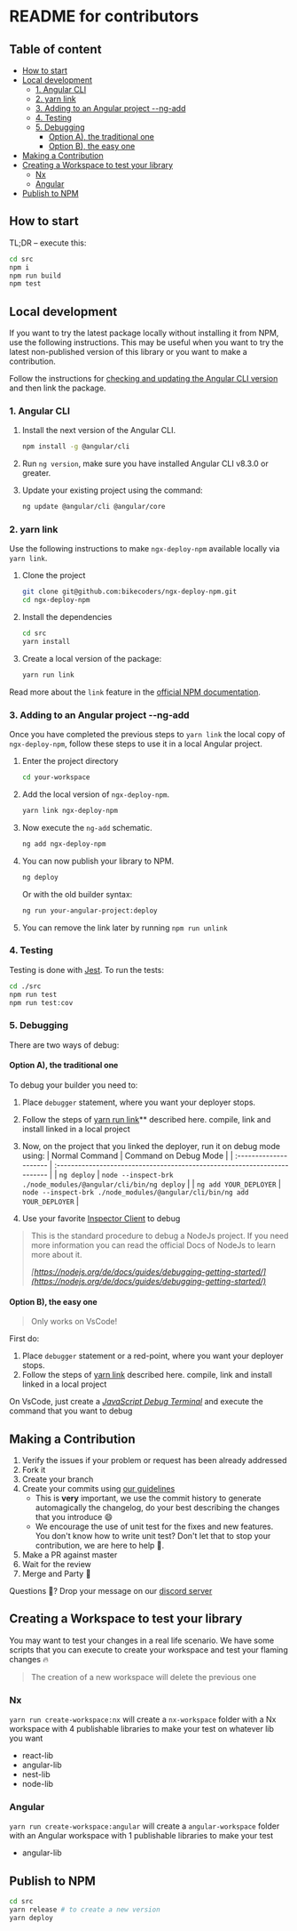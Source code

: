 # README for contributors <!-- omit in toc -->

## Table of content <!-- omit in toc -->

- [How to start](#how-to-start)
- [Local development](#local-development)
  - [1. Angular CLI](#1-angular-cli)
  - [2. yarn link](#2-yarn-link)
  - [3. Adding to an Angular project --ng-add](#3-adding-to-an-angular-project---ng-add)
  - [4. Testing](#4-testing)
  - [5. Debugging](#5-debugging)
    - [Option A), the traditional one](#option-a-the-traditional-one)
    - [Option B), the easy one](#option-b-the-easy-one)
- [Making a Contribution](#making-a-contribution)
- [Creating a Workspace to test your library](#creating-a-workspace-to-test-your-library)
  - [Nx](#nx)
  - [Angular](#angular)
- [Publish to NPM](#publish-to-npm)

## How to start

TL;DR – execute this:

```sh
cd src
npm i
npm run build
npm test
```

## Local development

If you want to try the latest package locally without installing it from NPM, use the following instructions.
This may be useful when you want to try the latest non-published version of this library or you want to make a contribution.

Follow the instructions for [checking and updating the Angular CLI version](#angular-cli) and then link the package.

### 1. Angular CLI

1. Install the next version of the Angular CLI.

   ```sh
   npm install -g @angular/cli
   ```

2. Run `ng version`, make sure you have installed Angular CLI v8.3.0 or greater.

3. Update your existing project using the command:

   ```sh
   ng update @angular/cli @angular/core
   ```

### 2. yarn link

Use the following instructions to make `ngx-deploy-npm` available locally via `yarn link`.

1. Clone the project

   ```sh
   git clone git@github.com:bikecoders/ngx-deploy-npm.git
   cd ngx-deploy-npm
   ```

2. Install the dependencies

   ```sh
   cd src
   yarn install
   ```

3. Create a local version of the package:

   ```sh
   yarn run link
   ```

Read more about the `link` feature in the [official NPM documentation](https://docs.npmjs.com/cli/link).

### 3. Adding to an Angular project --ng-add

Once you have completed the previous steps to `yarn link` the local copy of `ngx-deploy-npm`, follow these steps to use it in a local Angular project.

1. Enter the project directory

   ```sh
   cd your-workspace
   ```

2. Add the local version of `ngx-deploy-npm`.

   ```sh
   yarn link ngx-deploy-npm
   ```

3. Now execute the `ng-add` schematic.

   ```sh
   ng add ngx-deploy-npm
   ```

4. You can now publish your library to NPM.

   ```sh
   ng deploy
   ```

   Or with the old builder syntax:

   ```sh
   ng run your-angular-project:deploy
   ```

5. You can remove the link later by running `npm run unlink`

### 4. Testing

Testing is done with [Jest](https://jestjs.io/).
To run the tests:

```sh
cd ./src
npm run test
npm run test:cov
```

### 5. Debugging

There are two ways of debug:

#### Option A), the traditional one

To debug your builder you need to:

1. Place `debugger` statement, where you want your deployer stops.
2. Follow the steps of [yarn run link](#2-**yarn-link)\*\* described here. compile, link and install linked in a local project
3. Now, on the project that you linked the deployer, run it on debug mode using:
   | Normal Command | Command on Debug Mode |
   | :--------------------- | :------------------------------------------------------------------------ |
   | `ng deploy` | `node --inspect-brk ./node_modules/@angular/cli/bin/ng deploy` |
   | `ng add YOUR_DEPLOYER` | `node --inspect-brk ./node_modules/@angular/cli/bin/ng add YOUR_DEPLOYER` |

4. Use your favorite [Inspector Client](https://nodejs.org/de/docs/guides/debugging-getting-started/#inspector-clients) to debug

> This is the standard procedure to debug a NodeJs project. If you need more information you can read the official Docs of NodeJs to learn more about it.
>
> _[https://nodejs.org/de/docs/guides/debugging-getting-started/](https://nodejs.org/de/docs/guides/debugging-getting-started/)_

#### Option B), the easy one

> Only works on VsCode!

First do:

1. Place `debugger` statement or a red-point, where you want your deployer stops.
2. Follow the steps of [yarn link](#2-yarn-link) described here. compile, link and install linked in a local project

On VsCode, just create a [_JavaScript Debug Terminal_](https://code.visualstudio.com/docs/nodejs/nodejs-debugging#_javascript-debug-terminal) and execute the command that you want to debug

## Making a Contribution

1. Verify the issues if your problem or request has been already addressed
2. Fork it
3. Create your branch
4. Create your commits using [our guidelines](https://www.conventionalcommits.org/en/v1.0.0/)
   - This is **very** important, we use the commit history to generate automagically the changelog, do your best describing the changes that you introduce 😄
   - We encourage the use of unit test for the fixes and new features. You don't know how to write unit test? Don't let that to stop your contribution, we are here to help 👋.
5. Make a PR against master
6. Wait for the review
7. Merge and Party 🎉

Questions 🤔? Drop your message on our [discord server](https://discord.gg/cPa78y6rXn)

## Creating a Workspace to test your library

You may want to test your changes in a real life scenario.
We have some scripts that you can execute to create your workspace
and test your flaming changes 🔥

> The creation of a new workspace will delete the previous one

### Nx

`yarn run create-workspace:nx` will create a `nx-workspace` folder with a Nx workspace with
4 publishable libraries to make your test on whatever lib you want

- react-lib
- angular-lib
- nest-lib
- node-lib

### Angular

`yarn run create-workspace:angular` will create a `angular-workspace` folder with an Angular workspace with
1 publishable libraries to make your test

- angular-lib

## Publish to NPM

```sh
cd src
yarn release # to create a new version
yarn deploy
```
